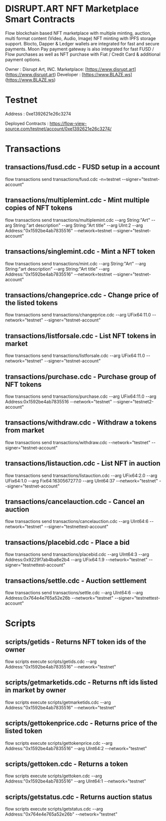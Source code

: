 # DISRUPT.ART NFT Marketplace Smart Contracts
Flow blockchain based NFT marketplace with multiple minting, auction, multi format content (Video, Audio, Image) NFT minting with IPFS storage support. Blocto, Dapper & Ledger wallets are integrated for fast and secure payments. Moon Pay payment gateway is also integrated for fast FUSD / Flow purchases as well as NFT purchase with Fiat / Credit Card & additional payment options.

Owner : Disrupt Art, INC. 
Marketplace: [https://www.disrupt.art] (https://www.disrupt.art)
Developer : [https://www.BLAZE.ws] (https://www.BLAZE.ws)

# Testnet
   Address : 0xe1392621e26c3274

   Deployed Contracts : https://flow-view-source.com/testnet/account/0xe1392621e26c3274/

# Transactions

## transactions/fusd.cdc - FUSD setup in a account
flow transactions send transactions/fusd.cdc -n=testnet --signer="testnet-account"

## transactions/multiplemint.cdc - Mint multiple copies of NFT tokens
flow transactions send transactions/multiplemint.cdc --arg String:"Art" --arg String:"art description" --arg String:"Art title" --arg UInt:2 --arg Address:"0x1592be4ab7835516" --network=testnet --signer="testnet-account"

## transactions/singlemint.cdc - Mint a NFT token
flow transactions send transactions/mint.cdc --arg String:"Art" --arg String:"art description" --arg String:"Art title" --arg Address:"0x1592be4ab7835516" --network=testnet --signer="testnet-account"

## transactions/changeprice.cdc - Change price of the listed tokens
flow transactions send transactions/changeprice.cdc --arg UFix64:11.0 --network="testnet" --signer="testnet-account"

## transactions/listforsale.cdc - List NFT tokens in market
flow transactions send transactions/listforsale.cdc  --arg UFix64:11.0 --network="testnet" --signer="testnet-account"

## transactions/purchase.cdc - Purchase group of NFT tokens
flow transactions send transactions/purchase.cdc --arg UFix64:11.0 --arg Address:0x1592be4ab7835516 --network="testnet" --signer="testnet2-account"

## transactions/withdraw.cdc - Withdraw a tokens from market
flow transactions send transactions/withdraw.cdc --network="testnet"  --signer="testnet-account"

## transactions/listauction.cdc - List NFT in auction
flow transactions send transactions/listauction.cdc --arg UFix64:2.0 --arg UFix64:1.0 --arg Fix64:1630567277.0 --arg UInt64:37 --network="testnet" --signer="testnet-account"

## transactions/cancelauction.cdc - Cancel an auction
flow transactions send transactions/cancelauction.cdc --arg UInt64:6 --network="testnet" --signer="testnettest-account"

## transactions/placebid.cdc - Place a bid 
flow transactions send transactions/placebid.cdc --arg UInt64:3 --arg Address:0x9229f7ab4ba8e2b4 --arg UFix64:1.9 --network="testnet" --signer="testnettest-account"

## transactions/settle.cdc - Auction settlement
flow transactions send transactions/settle.cdc --arg UInt64:6 --arg Address:0x764e4e765a52e26b --network="testnet" --signer="testnettest-account"

# Scripts

## scripts/getids - Returns NFT token ids of the owner
flow scripts execute scripts/getids.cdc --arg Address:"0x1592be4ab7835516" --network="testnet"

## scripts/getmarketids.cdc - Returns nft ids listed in market by owner
flow scripts execute scripts/getmarketids.cdc --arg Address:"0x1592be4ab7835516" --network="testnet"

## scripts/gettokenprice.cdc - Returns price of the listed token 
flow scripts execute scripts/gettokenprice.cdc --arg Address:"0x1592be4ab7835516" --arg UInt64:2 --network="testnet"

## scripts/gettoken.cdc - Returns a token
flow scripts execute scripts/gettoken.cdc --arg Address:"0x1592be4ab7835516" --arg UInt64:1 --network="testnet"

## scripts/getstatus.cdc - Returns auction status
flow scripts execute scripts/getstatus.cdc --arg Address:"0x764e4e765a52e26b" --network="testnet"


